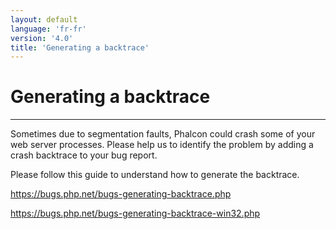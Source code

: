 ```yaml
---
layout: default
language: 'fr-fr'
version: '4.0'
title: 'Generating a backtrace'
---
```


# Generating a backtrace

* * *

Sometimes due to segmentation faults, Phalcon could crash some of your web server processes. Please help us to identify the problem by adding a crash backtrace to your bug report.

Please follow this guide to understand how to generate the backtrace.

<https://bugs.php.net/bugs-generating-backtrace.php>

<https://bugs.php.net/bugs-generating-backtrace-win32.php>